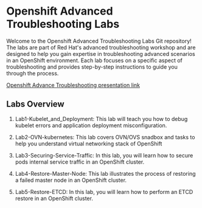 # Openshift Advanced Troubleshooting Labs

Welcome to the Openshift Advanced Troubleshooting Labs Git repository! The labs are part of Red Hat's advanced troubleshooting workshop and are designed to help you gain expertise in troubleshooting advanced scenarios in an OpenShift environment. Each lab focuses on a specific aspect of troubleshooting and provides step-by-step instructions to guide you through the process.

[Openshift Advance Troubleshooting presentation link](https://docs.google.com/presentation/d/1ILZm8cXHuufuVb8Qw3wEeiCD-vryouNUUvmSm97sXq4/edit?usp=sharing)

## Labs Overview

1. Lab1-Kubelet_and_Deployment: This lab will teach you how to debug kubelet errors and application deployment misconfiguration. 

2. Lab2-OVN-kubernetes: This lab covers OVN/OVS snadbox and tasks to help you understand virtual networking stack of OpenShift

3. Lab3-Securing-Service-Traffic:  In this lab, you will learn how to secure pods internal service traffic in an OpenShift cluster.

4. Lab4-Restore-Master-Node: This lab illustrates the process of restoring a failed master node in an OpenShift cluster.

5. Lab5-Restore-ETCD: In this lab, you will learn how to perform an ETCD restore in an OpenShift cluster.
